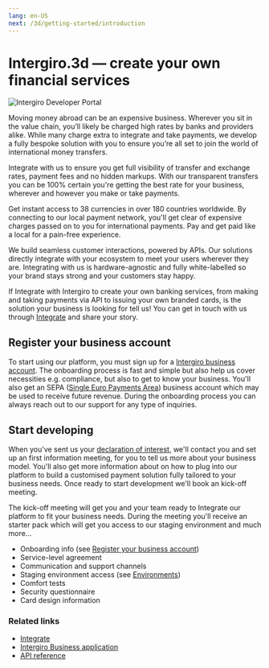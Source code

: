 ```yaml
---
lang: en-US
next: /3d/getting-started/introduction
---
```


# Intergiro.3d — create your own financial services

<img :src="$withBase('/assets/img/tech-splash.jpg')" alt="Intergiro Developer Portal">

Moving money abroad can be an expensive business. Wherever you sit in the value chain, you’ll likely be charged high rates by banks and providers alike. While many charge extra to integrate and take payments, we develop a fully bespoke solution with you to ensure you’re all set to join the world of international money transfers.

Integrate with us to ensure you get full visibility of transfer and exchange rates, payment fees and no hidden markups. With our transparent transfers you can be 100% certain you're getting the best rate for your business, wherever and however you make or take payments.

Get instant access to 38 currencies in over 180 countries worldwide. By connecting to our local payment network, you'll get clear of expensive charges passed on to you for international payments. Pay and get paid like a local for a pain-free experience.

We build seamless customer interactions, powered by APIs. Our solutions directly integrate with your ecosystem to meet your users wherever they are. Integrating with us is hardware-agnostic and fully white-labelled so your brand stays strong and your customers stay happy.

If Integrate with Intergiro to create your own banking services, from making and taking payments via API to issuing your own branded cards, is the solution your business is looking for tell us! You can get in touch with us through [Integrate](https://intergiro.com/integrate) and share your story.

## Register your business account

To start using our platform, you must sign up for a [Intergiro business account](https://business.intergiro.com/onboarding). The onboarding process is fast and simple but also help us cover necessities e.g. compliance, but also to get to know your business. You'll also get an SEPA ([Single Euro Payments Area](https://en.wikipedia.org/wiki/Single_Euro_Payments_Area)) business account which may be used to receive future revenue. During the onboarding process you can always reach out to our support for any type of inquiries.

## Start developing

When you've sent us your [declaration of interest](https://intergiro.com/integrate), we'll contact you and set up an first information meeting, for you to tell us more about your business model. You'll also get more information about on how to plug into our platform to build a customised payment solution fully tailored to your business needs. Once ready to start development we'll book an kick-off meeting.

The kick-off meeting will get you and your team ready to Integrate our platform to fit your business needs. During the meeting you'll receive an starter pack which will get you access to our staging environment and much more...

* Onboarding info (see [Register your business account](#register-your-business-account))
* Service-level agreement
* Communication and support channels
* Staging environment access (see [Environments](/3d/getting-started/environments))
* Comfort tests
* Security questionnaire
* Card design information

### Related links

* [Integrate](https://intergiro.com/integrate)
* [Intergiro Business application](https://business.intergiro.com/onboarding)
* [API reference](https://3d.intergiro.com/v3/docs)
